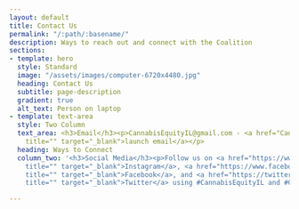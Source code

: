 ```yaml
---
layout: default
title: Contact Us
permalink: "/:path/:basename/"
description: Ways to reach out and connect with the Coalition
sections:
- template: hero
  style: Standard
  image: "/assets/images/computer-6720x4480.jpg"
  heading: Contact Us
  subtitle: page-description
  gradient: true
  alt_text: Person on laptop
- template: text-area
  style: Two Column
  text_area: <h3>Email</h3><p>CannabisEquityIL@gmail.com - <a href="CannabisEquityIL@gmail.com"
    title="" target="_blank">launch email</a></p>
  heading: Ways to Connect
  column_two: '<h3>Social Media</h3><p>Follow us on <a href="https://www.instagram.com/CannaEquityIL/"
    title="" target="_blank">Instagram</a>, <a href="https://www.facebook.com/CannaEquityIL/?ref=page_internal"
    title="" target="_blank">Facebook</a>, and <a href="https://twitter.com/CannaEquityIL/"
    title="" target="_blank">Twitter</a> using #CannabisEquityIL and #CannabisCBA</p>'

---
```

